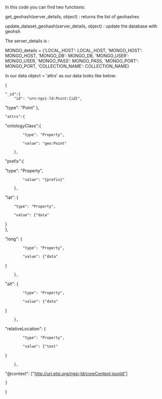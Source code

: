 In this code you can find two functions:

get_geohash(server_details, object) : returns the list of geohashes 

update_dataset_geohash(server_details, object) : update the database with geohsh

The server_details is :
 

MONGO_details = {'LOCAL_HOST': LOCAL_HOST,
                 'MONGO_HOST': MONGO_HOST,
                 'MONGO_DB': MONGO_DB,
                 'MONGO_USER': MONGO_USER,
                 'MONGO_PASS': MONGO_PASS,
                 'MONGO_PORT': MONGO_PORT,
                 'COLLECTION_NAME': COLLECTION_NAME}

In our data object = 'attrs' as our data looks like below:

{
  
	"_id":{
		"id": "urn:ngsi-ld:Point:{id}",
		
"type": "Point"
	},

	"attrs":{
		

"ontologyClass":{
    
			"type": "Property",
    
			"value": "geo:Point"
  
		},
		
  "prefix":{
			
"type": "Property",
    
			"value": "{prefix}"
  
		},
		

  "lat": {
		
    	"type": "Property",
		
    	"value": {"data"
}  
		},
		
  "long": {
    
			"type": "Property",
    
			"value": {"data"
}
  
		},
		
  "alt": {
    
			"type": "Property",
    
			"value": {"data"
}
  
		},
		
  "relativeLocation": {
    
			"type": "Property",
    
			"value": {"text"
} 
  
		},
		
  "@context": ["http://uri.etsi.org/ngsi-ld/coreContext.jsonld"]


	}
}

